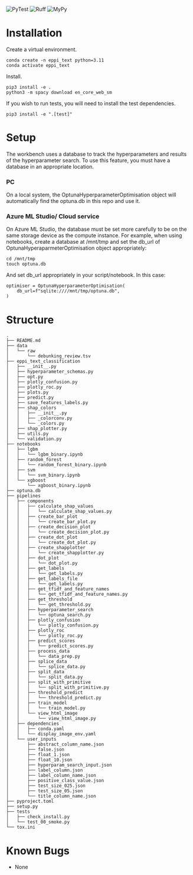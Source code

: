 ![PyTest](https://github.com/samjmolyneux/eppi-text-classification/actions/workflows/pytest_tests.yml/badge.svg)
![Ruff](https://github.com/samjmolyneux/eppi-text-classification/actions/workflows/ruff_test.yml/badge.svg)
![MyPy](https://github.com/samjmolyneux/eppi-text-classification/actions/workflows/mypy_test.yml/badge.svg)

# Installation
Create a virtual environment.
```
conda create -n eppi_text python=3.11
conda activate eppi_text
```
Install.
```
pip3 install -e .
python3 -m spacy download en_core_web_sm
```

If you wish to run tests, you will need to install the test dependencies.
```
pip3 install -e ".[test]" 
```

# Setup
The workbench uses a database to track the hyperparameters and results of the hyperparameter search. To use this feature, you must have a database in an appropriate location.

### PC
On a local system, the OptunaHyperparameterOptimisation object will automatically find the optuna.db in this repo and use it. 

### Azure ML Studio/ Cloud service 
On Azure ML Studio, the database must be set more carefully to be on the same storage device as the compute instance. For example, when using notebooks, create a database at /mnt/tmp and set the db_url of OptunaHyperaparmeterOptimisation object appropriately:

```
cd /mnt/tmp
touch optuna.db
```
And set db_url appropriately in your script/notebook. In this case:
```
optimiser = OptunaHyperparameterOptimisation(
    db_url=f"sqlite:////mnt/tmp/optuna.db",
)
```

# Structure
<!-- directory-structure-start -->
```
.
├── README.md
├── data
│   └── raw
│       └── debunking_review.tsv
├── eppi_text_classification
│   ├── __init__.py
│   ├── hyperparameter_schemas.py
│   ├── opt.py
│   ├── plotly_confusion.py
│   ├── plotly_roc.py
│   ├── plots.py
│   ├── predict.py
│   ├── save_features_labels.py
│   ├── shap_colors
│   │   ├── __init__.py
│   │   ├── _colorconv.py
│   │   └── _colors.py
│   ├── shap_plotter.py
│   ├── utils.py
│   └── validation.py
├── notebooks
│   ├── lgbm
│   │   └── lgbm_binary.ipynb
│   ├── random_forest
│   │   └── random_forest_binary.ipynb
│   ├── svm
│   │   └── svm_binary.ipynb
│   └── xgboost
│       └── xgboost_binary.ipynb
├── optuna.db
├── pipelines
│   ├── components
│   │   ├── calculate_shap_values
│   │   │   └── calculate_shap_values.py
│   │   ├── create_bar_plot
│   │   │   └── create_bar_plot.py
│   │   ├── create_decision_plot
│   │   │   └── create_decision_plot.py
│   │   ├── create_dot_plot
│   │   │   └── create_dot_plot.py
│   │   ├── create_shapplotter
│   │   │   └── create_shapplotter.py
│   │   ├── dot_plot
│   │   │   └── dot_plot.py
│   │   ├── get_labels
│   │   │   └── get_labels.py
│   │   ├── get_labels_file
│   │   │   └── get_labels.py
│   │   ├── get_tfidf_and_feature_names
│   │   │   └── get_tfidf_and_feature_names.py
│   │   ├── get_threshold
│   │   │   └── get_threshold.py
│   │   ├── hyperparameter_search
│   │   │   └── optuna_search.py
│   │   ├── plotly_confusion
│   │   │   └── plotly_confusion.py
│   │   ├── plotly_roc
│   │   │   └── plotly_roc.py
│   │   ├── predict_scores
│   │   │   └── predict_scores.py
│   │   ├── process_data
│   │   │   └── data_prep.py
│   │   ├── splice_data
│   │   │   └── splice_data.py
│   │   ├── split_data
│   │   │   └── split_data.py
│   │   ├── split_with_primitive
│   │   │   └── split_with_primitive.py
│   │   ├── threshold_predict
│   │   │   └── threshold_predict.py
│   │   ├── train_model
│   │   │   └── train_model.py
│   │   └── view_html_image
│   │       └── view_html_image.py
│   ├── dependencies
│   │   ├── conda.yaml
│   │   └── display_image_env.yaml
│   └── user_inputs
│       ├── abstract_column_name.json
│       ├── false.json
│       ├── float_1.json
│       ├── float_10.json
│       ├── hyperparam_search_input.json
│       ├── label_column.json
│       ├── label_column_name.json
│       ├── positive_class_value.json
│       ├── test_size_025.json
│       ├── test_size_05.json
│       └── title_column_name.json
├── pyproject.toml
├── setup.py
├── tests
│   ├── check_install.py
│   └── test_00_smoke.py
└── tox.ini
```
<!-- directory-structure-end -->

# Known Bugs
- None
